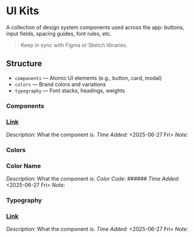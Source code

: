 <!--
START OF: docs/design-assets/ui-kits/README.md
Purpose: Reusable UI components, color schemes, and typography rules.
Update Frequency: With each design iteration or branding update.
Location: docs/design-assets/ui-kits/README.md
-->

# UI Kits

A collection of design system components used across the app: buttons, input fields, spacing guides, font rules, etc.

> Keep in sync with Figma or Sketch libraries.

## Structure

- `components` — Atomic UI elements (e.g., button, card, modal)
- `colors` — Brand colors and variations
- `typography` — Font stacks, headings, weights

### Components


### [Link](assets/)

_Description:_ What the component is.
_Time Added:_ <2025-06-27 Fri>
_Note:_

### Colors


### Color Name

_Description:_ What the component is.
_Color Code:_ ######
_Time Added:_ <2025-06-27 Fri>
_Note:_


### Typography


### [Link](/)

_Description:_ What the component is.
_Time Added:_ <2025-06-27 Fri>
_Note:_




<!-- END OF: docs/design-assets/ui-kits/README.md -->

